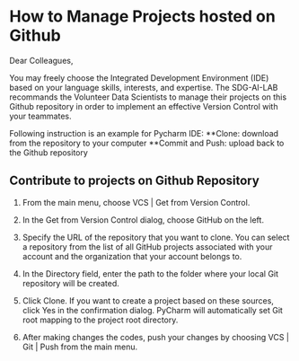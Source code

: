 # How to Manage Projects hosted on Github

Dear Colleagues,

You may freely choose the Integrated Development Environment (IDE) based on your language skills, interests, and expertise. The SDG-AI-LAB recommands the Volunteer Data Scientists to manage their projects on this Github repository in order to implement an effective Version Control with your teammates.

Following instruction is an example for Pycharm IDE:
**Clone: download from the repository to your computer
**Commit and Push: upload back to the Github repository

## Contribute to projects on Github Repository 

1. From the main menu, choose VCS | Get from Version Control.

2. In the Get from Version Control dialog, choose GitHub on the left.

3. Specify the URL of the repository that you want to clone. You can select a repository from the list of all GitHub projects associated with your account and the organization that your account belongs to.

4. In the Directory field, enter the path to the folder where your local Git repository will be created.

5. Click Clone. If you want to create a project based on these sources, click Yes in the confirmation dialog. PyCharm will automatically set Git root mapping to the project root directory.

6. After making changes the codes, push your changes by choosing VCS | Git | Push from the main menu.
